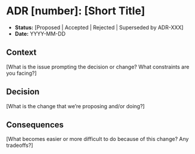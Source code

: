 # ADR [number]: [Short Title]

- **Status:** [Proposed | Accepted | Rejected | Superseded by ADR-XXX]
- **Date:** YYYY-MM-DD

## Context

[What is the issue prompting the decision or change? What constraints are you facing?]

## Decision

[What is the change that we’re proposing and/or doing?]

## Consequences

[What becomes easier or more difficult to do because of this change? Any tradeoffs?]
